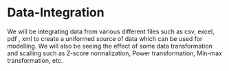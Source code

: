 # Data-Integration
We will be integrating data from various different files such as csv, excel, pdf , xml to create a uniformed source of data which can be used for modelling.
We will  also be seeing the effect of some data transformation and scalling such as Z-score normalization, Power transformation, Min-max transformation, etc.

